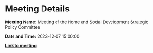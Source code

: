 # Meeting Details

**Meeting Name:** Meeting of the Home and Social Development Strategic Policy Committee

**Date and Time:** 2023-12-07 15:00:00

**<a href="https://www.limerick.ie/council/whats-on/meeting-of-the-home-and-social-development-strategic-policy-committee-3" target="_blank">Link to meeting</a>**
